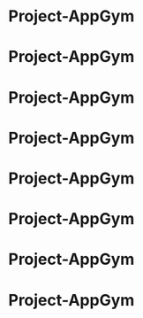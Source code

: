 # Project-AppGym
# Project-AppGym
# Project-AppGym
# Project-AppGym
# Project-AppGym
# Project-AppGym
# Project-AppGym
# Project-AppGym

